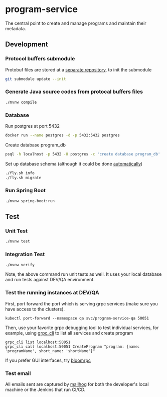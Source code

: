 # program-service

The central point to create and manage programs and maintain their metadata. 

## Development

### Protocol buffers submodule

Protobuf files are stored at a [separate repository](https://github.com/icgc-argo/argo-proto), to init the submodule

```sh
git submodule update --init
```

### Generate Java source codes from protocal buffers files

```sh
./mvnw compile
```

### Database

Run postgres at port 5432

```sh
docker run --name postgres -d -p 5432:5432 postgres
```

Create database program_db

```sh
psql -h localhost -p 5432 -U postgres -c 'create database program_db'
```

Set up database schema (although it could be done [automatically](https://github.com/spring-projects/spring-boot/blob/v2.1.5.RELEASE/spring-boot-project/spring-boot-autoconfigure/src/main/java/org/springframework/boot/autoconfigure/flyway/FlywayProperties.java))

```sh
./fly.sh info
./fly.sh migrate
```

### Run Spring Boot
```sh
./mvnw spring-boot:run
```

## Test

### Unit Test
```sh
./mvnw test
```

### Integration Test
```sh
./mvnw verify
```
Note, the above command run unit tests as well. It uses your local database and run tests against DEV/QA environment.

### Test the running instances at DEV/QA
First, port forward the port which is serving grpc services (make sure you have access to the clusters).

```
kubectl port-forward --namespace qa svc/program-service-qa 50051
```

Then, use your favorite grpc debugging tool to test individual services, for example, using [grpc_cli](https://github.com/grpc/grpc/blob/master/doc/command_line_tool.md) to list all services and create program

```
grpc_cli list localhost:50051
grpc_cli call localhost:50051 CreateProgram "program: {name: 'programName', short_name: 'shortName'}"
```

If you prefer GUI interfaces, try [bloomrpc](https://github.com/uw-labs/bloomrpc)

### Test email
All emails sent are captured by [mailhog](https://mailhog.qa.cancercollaboratory.org) for both the developer's local machine or the Jenkins that run CI/CD.

